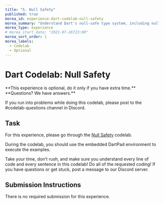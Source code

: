 ```yaml
---
title: "5. Null Safety"
published: true
morea_id: experience-dart-codelab-null-safety
morea_summary: "Understand Dart's null-safe type system, including nullable and non-nullable types, operators, and the late keyword."
morea_type: experience
# morea_start_date: "2021-07-26T23:00"
morea_sort_order: 1
morea_labels:
  - Codelab
  - Optional
---
```


# Dart Codelab: Null Safety

<div class="alert alert-success" role="alert" markdown="1">
<i class="fa-solid fa-circle-check fa-xl"></i> **This experience is optional, do it only if you have extra time.**
</div>

<div class="alert alert-success" role="alert" markdown="1">
<i class="fa-solid fa-circle-check fa-xl"></i> **Questions? We have answers.**

If you run into problems while doing this codelab,  please post to the #codelab-questions channel in Discord.
</div>

## Task

For this experience, please go through the [Null Safety](https://dart.dev/codelabs/null-safety) codelab.

During the codelab, you should use the embedded DartPad environment to execute the examples.

Take your time, don't rush, and make sure you understand every line of code and every sentence in this codelab! Do all of the requested coding! If you have questions or get stuck, post a message to our Discord server.

## Submission Instructions

There is no required submission for this experience. 
